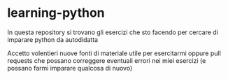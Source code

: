 # learning-python

In questa repository si trovano gli esercizi che sto facendo per cercare di imparare python da autodidatta

Accetto volentieri nuove fonti di materiale utile per esercitarmi oppure pull requests che possano correggere eventuali errori nei miei esercizi (e possano farmi imparare qualcosa di nuovo)
